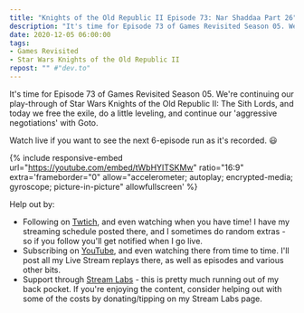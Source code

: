 ```yaml
---
title: "Knights of the Old Republic II Episode 73: Nar Shaddaa Part 26"
description: "It's time for Episode 73 of Games Revisited Season 05. We're continuing our play-through of Star Wars Knights of the Old Republic II: The Sith Lords, and today we free the exile, do a little leveling, and continue our 'aggressive negotiations' with Goto."
date: 2020-12-05 06:00:00
tags:
- Games Revisited
- Star Wars Knights of the Old Republic II
repost: "" #"dev.to"
---
```


It's time for Episode 73 of Games Revisited Season 05. We're continuing our play-through of Star Wars Knights of the Old Republic II: The Sith Lords, and today we free the exile, do a little leveling, and continue our 'aggressive negotiations' with Goto.

Watch live if you want to see the next 6-episode run as it's recorded. :smiley:
<!--more-->

{% include responsive-embed url="https://youtube.com/embed/tWbHYITSKMw" ratio="16:9" extra='frameborder="0" allow="accelerometer; autoplay; encrypted-media; gyroscope; picture-in-picture" allowfullscreen' %}

Help out by:
 * Following on [Twtich](https://twitch.tv/AnonJr_Live), and even watching when you have time! I have my streaming schedule posted there, and I sometimes do random extras - so if you follow you'll get notified when I go live.
 * Subscribing on [YouTube](http://www.youtube.com/channel/UCXafqhKHbkSUIrq0LAuu0tw), and even watching there from time to time. I'll post all my Live Stream replays there, as well as episodes and various other bits.
 * Support through [Stream Labs](https://streamlabs.com/anonjr_live) - this is pretty much running out of my back pocket. If you're enjoying the content, consider helping out with some of the costs by donating/tipping on my Stream Labs page.
